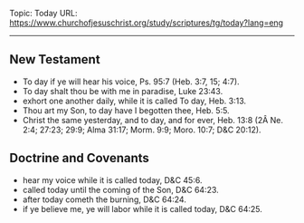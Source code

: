 Topic: Today
URL: https://www.churchofjesuschrist.org/study/scriptures/tg/today?lang=eng

---

## New Testament

- To day if ye will hear his voice, Ps. 95:7 (Heb. 3:7, 15; 4:7).
- To day shalt thou be with me in paradise, Luke 23:43.
- exhort one another daily, while it is called To day, Heb. 3:13.
- Thou art my Son, to day have I begotten thee, Heb. 5:5.
- Christ the same yesterday, and to day, and for ever, Heb. 13:8 (2Â Ne. 2:4; 27:23; 29:9; Alma 31:17; Morm. 9:9; Moro. 10:7; D&C 20:12).

## Doctrine and Covenants

- hear my voice while it is called today, D&C 45:6.
- called today until the coming of the Son, D&C 64:23.
- after today cometh the burning, D&C 64:24.
- if ye believe me, ye will labor while it is called today, D&C 64:25.

